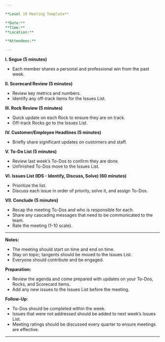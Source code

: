 ```yaml
---

**Level 10 Meeting Template**

**Date:**
**Time:**
**Location:**

**Attendees:**

---
```


**I. Segue (5 minutes)**
- Each member shares a personal and professional win from the past week.

**II. Scorecard Review (5 minutes)**
- Review key metrics and numbers.
- Identify any off-track items for the Issues List.

**III. Rock Review (5 minutes)**
- Quick update on each Rock to ensure they are on track.
- Off-track Rocks go to the Issues List.

**IV. Customer/Employee Headlines (5 minutes)**
- Briefly share significant updates on customers and staff.

**V. To-Do List (5 minutes)**
- Review last week’s To-Dos to confirm they are done.
- Unfinished To-Dos move to the Issues List.

**VI. Issues List (IDS - Identify, Discuss, Solve) (60 minutes)**
- Prioritize the list.
- Discuss each issue in order of priority, solve it, and assign To-Dos.

**VII. Conclude (5 minutes)**
- Recap the meeting To-Dos and who is responsible for each.
- Share any cascading messages that need to be communicated to the team.
- Rate the meeting (1-10 scale).

---

**Notes:**
- The meeting should start on time and end on time.
- Stay on topic; tangents should be moved to the Issues List.
- Everyone should contribute and be engaged.

**Preparation:**
- Review the agenda and come prepared with updates on your To-Dos, Rocks, and Scorecard items.
- Add any new issues to the Issues List before the meeting.

**Follow-Up:**
- To-Dos should be completed within the week.
- Issues that were not addressed should be added to next week’s Issues List.
- Meeting ratings should be discussed every quarter to ensure meetings are effective.

---
